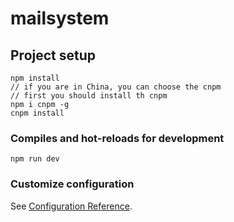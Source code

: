 # mailsystem

## Project setup
```
npm install
// if you are in China, you can choose the cnpm
// first you should install th cnpm
npm i cnpm -g
cnpm install 
```

### Compiles and hot-reloads for development
```
npm run dev
```


### Customize configuration
See [Configuration Reference](https://cli.vuejs.org/config/).

